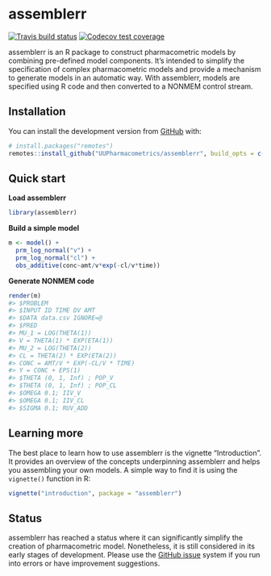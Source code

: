
<!-- README.md is generated from README.Rmd. Please edit that file -->

# assemblerr

<!-- badges: start -->

[![Travis build
status](https://travis-ci.org/UUPharmacometrics/assemblerr.svg?branch=master)](https://travis-ci.org/UUPharmacometrics/assemblerr)
[![Codecov test
coverage](https://codecov.io/gh/UUPharmacometrics/assemblerr/branch/master/graph/badge.svg)](https://codecov.io/gh/UUPharmacometrics/assemblerr?branch=master)
<!-- badges: end -->

assemblerr is an R package to construct pharmacometric models by
combining pre-defined model components. It’s intended to simplify the
specification of complex pharmacometric models and provide a mechanism
to generate models in an automatic way. With assemblerr, models are
specified using R code and then converted to a NONMEM control stream.

## Installation

You can install the development version from
[GitHub](https://github.com/) with:

``` r
# install.packages("remotes")
remotes::install_github("UUPharmacometrics/assemblerr", build_opts = c("--no-resave-data", "--no-manual"))
```

## Quick start

**Load assemblerr**

``` r
library(assemblerr)
```

**Build a simple model**

``` r
m <- model() +
  prm_log_normal("v") +
  prm_log_normal("cl") +
  obs_additive(conc~amt/v*exp(-cl/v*time)) 
```

**Generate NONMEM code**

``` r
render(m) 
#> $PROBLEM
#> $INPUT ID TIME DV AMT
#> $DATA data.csv IGNORE=@
#> $PRED
#> MU_1 = LOG(THETA(1))
#> V = THETA(1) * EXP(ETA(1))
#> MU_2 = LOG(THETA(2))
#> CL = THETA(2) * EXP(ETA(2))
#> CONC = AMT/V * EXP(-CL/V * TIME)
#> Y = CONC + EPS(1)
#> $THETA (0, 1, Inf) ; POP_V
#> $THETA (0, 1, Inf) ; POP_CL
#> $OMEGA 0.1; IIV_V
#> $OMEGA 0.1; IIV_CL
#> $SIGMA 0.1; RUV_ADD
```

## Learning more

The best place to learn how to use assemblerr is the vignette
“Introduction”. It provides an overview of the concepts underpinning
assemblerr and helps you assembling your own models. A simple way to
find it is using the `vignette()` function in R:

``` r
vignette("introduction", package = "assemblerr")
```

## Status

assemblerr has reached a status where it can significantly simplify the
creation of pharmacometric model. Nonetheless, it is still considered in
its early stages of development. Please use the [GitHub
issue](https://github.com/UUPharmacometrics/assemblerr/issues) system if
you run into errors or have improvement suggestions.
